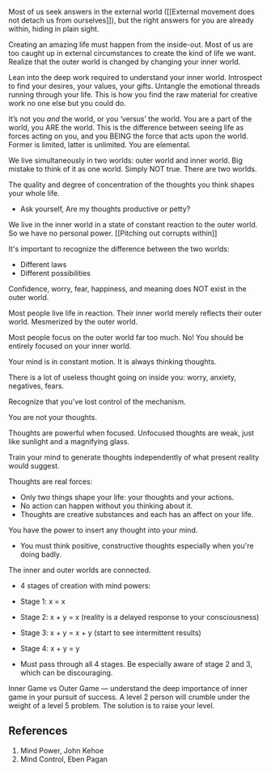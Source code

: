 Most of us seek answers in the external world ([[External movement does not detach us from ourselves]]), but the right answers for you are already within, hiding in plain sight. 

Creating an amazing life must happen from the inside-out. Most of us are too caught up in external circumstances to create the kind of life we want. Realize that the outer world is changed by changing your inner world.

Lean into the deep work required to understand your inner world. Introspect to find your desires, your values, your gifts. Untangle the emotional threads running through your life. This is how you find the raw material for creative work no one else but you could do.

It’s not you *and* the world, or you ‘versus’ the world. You are a part of the world, you ARE the world. This is the difference between seeing life as forces acting on you, and you BEING the force that acts upon the world. Former is limited, latter is unlimited. You are elemental.

We live simultaneously in two worlds: outer world and inner world. Big mistake to think of it as one world. Simply NOT true. There are two worlds.

The quality and degree of concentration of the thoughts you think shapes your whole life.

- Ask yourself, Are my thoughts productive or petty?

We live in the inner world in a state of constant reaction to the outer world. So we have no personal power. [[Pitching out corrupts within]]

It's important to recognize the difference between the two worlds:

- Different laws
- Different possibilities

Confidence, worry, fear, happiness, and meaning does NOT exist in the outer world.

Most people live life in reaction. Their inner world merely reflects their outer world. Mesmerized by the outer world.

Most people focus on the outer world far too much. No! You should be entirely focused on your inner world.

Your mind is in constant motion. It is always thinking thoughts.

There is a lot of useless thought going on inside you: worry, anxiety, negatives, fears.

Recognize that you've lost control of the mechanism.

You are not your thoughts.

Thoughts are powerful when focused. Unfocused thoughts are weak, just like sunlight and a magnifying glass.

Train your mind to generate thoughts independently of what present reality would suggest.

Thoughts are real forces:

- Only two things shape your life: your thoughts and your actions.
- No action can happen without you thinking about it.
- Thoughts are creative substances and each has an affect on your life.

You have the power to insert any thought into your mind.

- You must think positive, constructive thoughts especially when you're doing badly.

The inner and outer worlds are connected.

- 4 stages of creation with mind powers:

- Stage 1: x = x
- Stage 2: x + y = x (reality is a delayed response to your consciousness)
- Stage 3: x + y = x + y (start to see intermittent results)
- Stage 4: x + y = y

- Must pass through all 4 stages. Be especially aware of stage 2 and 3, which can be discouraging.

Inner Game vs Outer Game — understand the deep importance of inner game in your pursuit of success. A level 2 person will crumble under the weight of a level 5 problem. The solution is to raise your level.

## References

1. Mind Power, John Kehoe
2. Mind Control, Eben Pagan